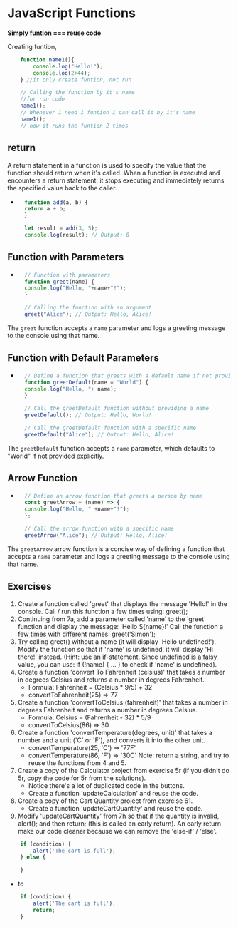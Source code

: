 # JavaScript Functions
**Simply funtion === reuse code**

Creating funtion, 
```js
    function name1(){
        console.log("Hello!");
        console.log(2+44);
    } //it only create funtion, not run

    // Calling the function by it's name
    //for run code
    name1();
    // Whenever i need i funtion i can call it by it's name
    name1();
    // now it runs the funtion 2 times
```


## return
A return statement in a function is used to specify the value that the function should return when it's called. When a function is executed and encounters a return statement, it stops executing and immediately returns the specified value back to the caller.
- ```javascript
    function add(a, b) {
    return a + b;
    }

    let result = add(3, 5);
    console.log(result); // Output: 8


## Function with Parameters

- ```javascript
    // Function with parameters
    function greet(name) {
    console.log("Hello, "+name+"!");
    }

    // Calling the function with an argument
    greet("Alice"); // Output: Hello, Alice!
The `greet` function accepts a `name` parameter and logs a greeting message to the console using that name.

## Function with Default Parameters
- ```javascript
    // Define a function that greets with a default name if not provided
    function greetDefault(name = "World") {
    console.log("Hello, "+ name);
    }

    // Call the greetDefault function without providing a name
    greetDefault(); // Output: Hello, World!

    // Call the greetDefault function with a specific name
    greetDefault("Alice"); // Output: Hello, Alice!
The `greetDefault` function accepts a `name` parameter, which defaults to "World" if not provided explicitly.

## Arrow Function
- ```javascript
    // Define an arrow function that greets a person by name
    const greetArrow = (name) => {
    console.log("Hello, " +name+"!");
    };

    // Call the arrow function with a specific name
    greetArrow("Alice"); // Output: Hello, Alice!
The `greetArrow` arrow function is a concise way of defining a function that accepts a `name` parameter and logs a greeting message to the console using that name.

## Exercises
1. Create a function called 'greet' that displays the message 'Hello!' in the console. Call / run this function a few times using: greet();
2. Continuing from 7a, add a parameter called 'name' to the 'greet' function and display the message: 'Hello ${name}!' Call the function a few times with different names: greet('Simon');
3. Try calling greet() without a name (it will display 'Hello undefined!'). Modify the function so that if 'name' is undefined, it will display 'Hi there!' instead.
(Hint: use an if-statement. Since undefined is a falsy value, you can use: if (!name) { ... } to check if 'name' is undefined).
4. Create a function 'convert To Fahrenheit (celsius)' that takes a number in degrees Celsius and returns a number in degrees Fahrenheit.
    - Formula: Fahrenheit = (Celsius * 9/5) + 32
    - convertToFahrenheit(25) => 77
5. Create a function 'convertToCelsius (fahrenheit)' that takes a number in degrees Fahrenheit and returns a number in degrees Celsius.
    - Formula: Celsius = (Fahrenheit - 32) * 5/9
    - convertToCelsius(86) => 30
6. Create a function 'convertTemperature(degrees, unit)' that takes a number and a unit ('C' or 'F'), and converts it into the other unit.
    - convertTemperature(25, 'C') => '77F'
    - convertTemperature(86, 'F') => '30C'
Note: return a string, and try to reuse the functions from 4 and 5.
7. Create a copy of the Calculator project from exercise 5r (if you didn't do 5r, copy the code for 5r from the solutions).
    - Notice there's a lot of duplicated code in the buttons.
    - Create a function 'updateCalculation' and reuse the code.
8. Create a copy of the Cart Quantity project from exercise 61.
    - Create a function 'updateCartQuantity' and reuse the code.
9. Modify 'updateCartQuantity' from 7h so that if the quantity is invalid, alert(); and then return; (this is called an early return). An early return make our code cleaner because we can remove the 'else-if' / 'else'.
```javascript
    if (condition) { 
        alert('The cart is full'); 
    } else {

    }
```
- to
```javascript
    if (condition) { 
        alert('The cart is full'); 
        return; 
    }
```